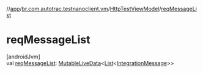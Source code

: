 //[app](../../../index.md)/[br.com.autotrac.testnanoclient.vm](../index.md)/[HttpTestViewModel](index.md)/[reqMessageList](req-message-list.md)

# reqMessageList

[androidJvm]\
val [reqMessageList](req-message-list.md): [MutableLiveData](https://developer.android.com/reference/kotlin/androidx/lifecycle/MutableLiveData.html)&lt;[List](https://kotlinlang.org/api/latest/jvm/stdlib/kotlin.collections/-list/index.html)&lt;[IntegrationMessage](../../br.com.autotrac.testnanoclient.dataRemote/-integration-message/index.md)&gt;&gt;
